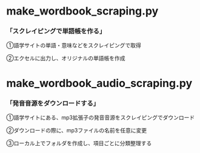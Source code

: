 # make_wordbook_scraping.py

### 「スクレイピングで単語帳を作る」

①語学サイトの単語・意味などをスクレイピングで取得

②エクセルに出力し、オリジナルの単語帳を作成

# make_wordbook_audio_scraping.py

### 「発音音源をダウンロードする」

①語学サイトにある、mp3拡張子の発音音源をスクレイピングでダウンロード

②ダウンロードの際に、mp3ファイルの名前を任意に変更

③ローカル上でフォルダを作成し、項目ごとに分類整理する
